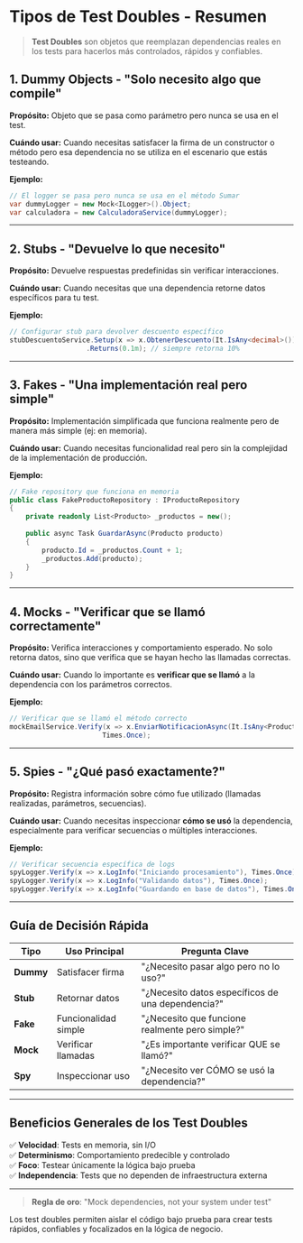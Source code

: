 # Tipos de Test Doubles - Resumen

> **Test Doubles** son objetos que reemplazan dependencias reales en los tests para hacerlos más controlados, rápidos y confiables.

## 1. Dummy Objects - "Solo necesito algo que compile"

**Propósito:** Objeto que se pasa como parámetro pero nunca se usa en el test.

**Cuándo usar:** Cuando necesitas satisfacer la firma de un constructor o método pero esa dependencia no se utiliza en el escenario que estás testeando.

**Ejemplo:**
```csharp
// El logger se pasa pero nunca se usa en el método Sumar
var dummyLogger = new Mock<ILogger>().Object;
var calculadora = new CalculadoraService(dummyLogger);
```

---

## 2. Stubs - "Devuelve lo que necesito"

**Propósito:** Devuelve respuestas predefinidas sin verificar interacciones.

**Cuándo usar:** Cuando necesitas que una dependencia retorne datos específicos para tu test.

**Ejemplo:**
```csharp
// Configurar stub para devolver descuento específico
stubDescuentoService.Setup(x => x.ObtenerDescuento(It.IsAny<decimal>()))
                   .Returns(0.1m); // siempre retorna 10%
```

---

## 3. Fakes - "Una implementación real pero simple"

**Propósito:** Implementación simplificada que funciona realmente pero de manera más simple (ej: en memoria).

**Cuándo usar:** Cuando necesitas funcionalidad real pero sin la complejidad de la implementación de producción.

**Ejemplo:**
```csharp
// Fake repository que funciona en memoria
public class FakeProductoRepository : IProductoRepository
{
    private readonly List<Producto> _productos = new();
    
    public async Task GuardarAsync(Producto producto)
    {
        producto.Id = _productos.Count + 1;
        _productos.Add(producto);
    }
}
```

---

## 4. Mocks - "Verificar que se llamó correctamente"

**Propósito:** Verifica interacciones y comportamiento esperado. No solo retorna datos, sino que verifica que se hayan hecho las llamadas correctas.

**Cuándo usar:** Cuando lo importante es **verificar que se llamó** a la dependencia con los parámetros correctos.

**Ejemplo:**
```csharp
// Verificar que se llamó el método correcto
mockEmailService.Verify(x => x.EnviarNotificacionAsync(It.IsAny<Producto>()), 
                       Times.Once);
```

---

## 5. Spies - "¿Qué pasó exactamente?"

**Propósito:** Registra información sobre cómo fue utilizado (llamadas realizadas, parámetros, secuencias).

**Cuándo usar:** Cuando necesitas inspeccionar **cómo se usó** la dependencia, especialmente para verificar secuencias o múltiples interacciones.

**Ejemplo:**
```csharp
// Verificar secuencia específica de logs
spyLogger.Verify(x => x.LogInfo("Iniciando procesamiento"), Times.Once);
spyLogger.Verify(x => x.LogInfo("Validando datos"), Times.Once);
spyLogger.Verify(x => x.LogInfo("Guardando en base de datos"), Times.Once);
```

---

## Guía de Decisión Rápida

| Tipo | Uso Principal | Pregunta Clave |
|------|---------------|----------------|
| **Dummy** | Satisfacer firma | "¿Necesito pasar algo pero no lo uso?" |
| **Stub** | Retornar datos | "¿Necesito datos específicos de una dependencia?" |
| **Fake** | Funcionalidad simple | "¿Necesito que funcione realmente pero simple?" |
| **Mock** | Verificar llamadas | "¿Es importante verificar QUE se llamó?" |
| **Spy** | Inspeccionar uso | "¿Necesito ver CÓMO se usó la dependencia?" |

---

## Beneficios Generales de los Test Doubles

✅ **Velocidad**: Tests en memoria, sin I/O  
✅ **Determinismo**: Comportamiento predecible y controlado  
✅ **Foco**: Testear únicamente la lógica bajo prueba  
✅ **Independencia**: Tests que no dependen de infraestructura externa  

---

> **Regla de oro**: "Mock dependencies, not your system under test"

Los test doubles permiten aislar el código bajo prueba para crear tests rápidos, confiables y focalizados en la lógica de negocio.
